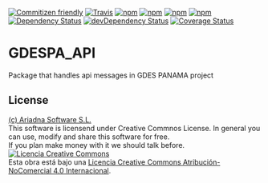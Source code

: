 [![Commitizen friendly](https://img.shields.io/badge/commitizen-friendly-brightgreen.svg)](http://commitizen.github.io/cz-cli/)
[![Travis](https://img.shields.io/travis/Ariadna-Software/gdespa_api.svg?maxAge=2592000)](https://travis-ci.org/Ariadna-Software/gdespa_api)
[![npm](https://img.shields.io/npm/v/gdespa_api.svg?maxAge=2592000)](https://www.npmjs.com/package/gdespa_api)
[![npm](https://img.shields.io/npm/l/gdespa_api.svg?maxAge=2592000)](https://creativecommons.org/licenses/by-nc/4.0/)
[![npm](https://img.shields.io/npm/dm/gdespa_api.svg?maxAge=2592000)](https://www.npmjs.com/package/gdespa_api)
[![npm](https://img.shields.io/npm/dt/gdespa_api.svg?maxAge=2592000)](https://www.npmjs.com/package/gdespa_api)
[![Dependency Status](https://david-dm.org/Ariadna-Software/gdespa_api.svg)](https://david-dm.org/Ariadna-Software/gdespa_api)
[![devDependency Status](https://david-dm.org/Ariadna-Software/gdespa_api/dev-status.svg)](https://david-dm.org/Ariadna-Software/gdespa_api#info=devDependencies)
[![Coverage Status](https://coveralls.io/repos/github/Ariadna-Software/gdespa_api/badge.svg?branch=master)](https://coveralls.io/github/Ariadna-Software/gdespa_api?branch=master)
   
# GDESPA_API
Package that handles api messages in GDES PANAMA project

## License  
[(c) Ariadna Software S.L.](http://ariadnasw.com)   
This software is licensend under Creative Commnos License. In general you can use, modify and share this software for free.  
If you plan make money with it we should talk before.  
<a rel="license" href="http://creativecommons.org/licenses/by-nc/4.0/"><img alt="Licencia Creative Commons" style="border-width:0" src="https://i.creativecommons.org/l/by-nc/4.0/88x31.png" /></a><br />Esta obra está bajo una <a rel="license" href="http://creativecommons.org/licenses/by-nc/4.0/">Licencia Creative Commons Atribución-NoComercial 4.0 Internacional</a>.


